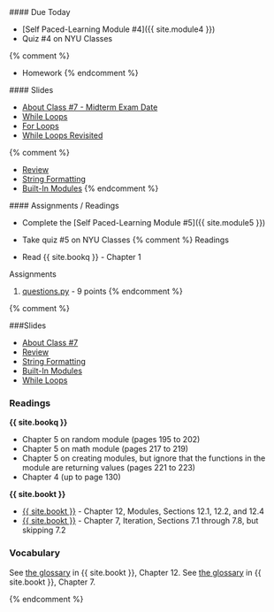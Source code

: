 <article class="due" markdown="block">
#### Due Today

* [Self Paced-Learning Module #4]({{ site.module4 }})
* Quiz #4 on NYU Classes

{% comment %}
* Homework
{% endcomment %}

</article>

<article class="slides" markdown="block">
#### Slides

* [About Class #7 - Midterm Exam Date](classes/07/meta.html)
* [While Loops](classes/07/while.html)
* [For Loops](classes/07/for.html)
* [While Loops Revisited](classes/07/while-revisited.html)

{% comment %}
* [Review](classes/07/review.html)
* [String Formatting](classes/07/string-formatting.html)
* [Built-In Modules](classes/07/modules.html)
{% endcomment %}
</article>

<article class="assignments" markdown="block">
#### Assignments / Readings		

* Complete the [Self Paced-Learning Module #5]({{ site.module5 }})
* Take quiz #5 on NYU Classes
{% comment %}
Readings

* Read {{ site.bookq }} - Chapter 1

Assignments 

1. [questions.py](homework/hw01/questions.py) - 9 points
{% endcomment %}
</article>
{% comment %}
<a name="class7"></a>

###Slides
* [About Class #7](classes/07/meta.html)
* [Review](classes/07/review.html)
* [String Formatting](classes/07/string-formatting.html)
* [Built-In Modules](classes/07/modules.html)
* [While Loops](classes/07/while.html)

### Readings
__{{ site.bookq }}__

* Chapter 5 on random module (pages 195 to 202)
* Chapter 5 on math module (pages 217 to 219)
* Chapter 5 on creating modules, but ignore that the functions in the module are returning values (pages 221 to 223)
* Chapter 4 (up to page 130)

__{{ site.bookt }}__

* [{{ site.bookt }}](http://openbookproject.net/thinkcs/python/english3e/modules.html) - Chapter 12, Modules, Sections 12.1, 12.2, and 12.4
* [{{ site.bookt }}](http://openbookproject.net/thinkcs/python/english3e/iteration.html) - Chapter 7, Iteration, Sections 7.1 through 7.8, but skipping 7.2 

### Vocabulary
See [the glossary](http://openbookproject.net/thinkcs/python/english3e/modules.html#glossary) in {{ site.bookt }}, Chapter 12.
See [the glossary](http://openbookproject.net/thinkcs/python/english3e/iteration.html#glossary) in {{ site.bookt }}, Chapter 7.

{% endcomment %}
